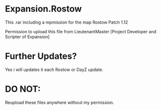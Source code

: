 # Expansion.Rostow
This .rar including a mpmission for the map Rostow
Patch 1.12

Permission to upload this file from LieutenantMaster [Project Developer and Scripter of Expansion]

# Further Updates?
Yes i will updates it each Rostow or DayZ update.

# DO NOT:
Reupload these files anywhere without my permission.
